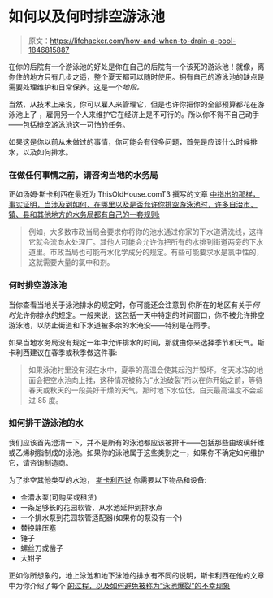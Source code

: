 # 如何以及何时排空游泳池

> 原文：<https://lifehacker.com/how-and-when-to-drain-a-pool-1846815887>

在你的后院有一个游泳池的好处是你在自己的后院有一个该死的游泳池！就像，离你住的地方只有几步之遥，整个夏天都可以随时使用。拥有自己的游泳池的缺点是需要处理维护和日常保养。这是一个*地段。*



当然，从技术上来说，你可以雇人来管理它，但是也许你把你的全部预算都花在游泳池上了 ，雇佣另一个人来维护它在经济上是不可行的。所以你不得不自己动手——包括排空游泳池这一可怕的任务。

如果这是你以前从未做过的事情，你可能会有很多问题，首先是应该什么时候排水，以及如何排水。

### 在做任何事情之前，请咨询当地的水务局

正如汤姆·斯卡利西在最近为 ThisOldHouse.comT3 撰写的文章 [中指出的那样，事实证明，当涉及到如何、在哪里以及是否允许你排空游泳池时，许多自治市、镇、县和其他地方的水务局都有自己的一套规则:](https://www.thisoldhouse.com/pools/22394673/how-to-drain-a-pool)

> 例如，大多数市政当局会要求你将你的池水通过你家的下水道清洗线，这样它就会流向水处理厂。其他人可能会允许你把所有的水排到街道两旁的下水道里。市政当局也可能有水化学成分的规定。有些可能要求水是氯中性的，这就需要大量的氯中和剂。

### 何时排空游泳池

当你查看当地关于泳池排水的规定时，你可能还会注意到 你所在的地区有关于*何时*允许你排水的规定。一般来说，这包括一天中特定的时间窗口，你不被允许排空游泳池，以防止街道和下水道被多余的水淹没——特别是在雨季。

如果当地水务局没有规定一年中允许排水的时间，那就由你来选择季节和天气。斯卡利西建议在春季或秋季做这件事:

> 如果泳池衬里没有浸在水中，夏季的高温会使其起泡并毁坏。冬天冰冻的地面会把空水池向上推，这种情况被称为“水池破裂”所以在你开始之前，等待春天或秋天的一段美好干燥的天气，那时地下水位低，白天最高温度不会超过 85 度。

### 如何排干游泳池的水

我们应该首先澄清一下，并不是所有的泳池都应该被排干——包括那些由玻璃纤维或乙烯树脂制成的泳池。如果你的泳池属于这些类别之一，如果你不确定如何维护它，请咨询制造商。

为了排空其他类型的水池， [斯卡利西说](https://www.thisoldhouse.com/pools/22394673/how-to-drain-a-pool) 你需要以下物品和设备:

*   全潜水泵(可购买或租赁)
*   一条足够长的花园软管，从水池延伸到排水点
*   一个排水泵到花园软管适配器(如果你的泵没有一个)
*   替换静压塞
*   锤子
*   螺丝刀或凿子
*   大钳子

正如你所想象的，地上泳池和地下泳池的排水有不同的说明，斯卡利西在他的文章 中为你介绍了每个 [的过程，以及如何避免被称为“泳池爆裂”的不幸现象](https://www.thisoldhouse.com/pools/22394673/how-to-drain-a-pool)